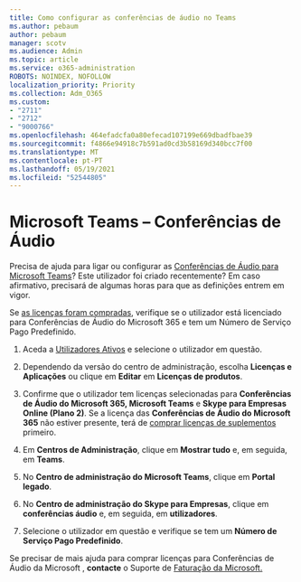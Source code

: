 ```yaml
---
title: Como configurar as conferências de áudio no Teams
ms.author: pebaum
author: pebaum
manager: scotv
ms.audience: Admin
ms.topic: article
ms.service: o365-administration
ROBOTS: NOINDEX, NOFOLLOW
localization_priority: Priority
ms.collection: Adm_O365
ms.custom:
- "2711"
- "2712"
- "9000766"
ms.openlocfilehash: 464efadcfa0a80efecad107199e669dbadfbae39
ms.sourcegitcommit: f4866e94918c7b591ad0cd3b58169d340bcc7f00
ms.translationtype: MT
ms.contentlocale: pt-PT
ms.lasthandoff: 05/19/2021
ms.locfileid: "52544805"
---
```

# <a name="microsoft-teams--audio-conferencing"></a>Microsoft Teams – Conferências de Áudio

Precisa de ajuda para ligar ou configurar as [Conferências de Áudio para Microsoft Teams](/microsoftteams/set-up-audio-conferencing-in-teams)?  Este utilizador foi criado recentemente? Em caso afirmativo, precisará de algumas horas para que as definições entrem em vigor.

Se [as licenças foram compradas](/microsoftteams/set-up-audio-conferencing-in-teams#step-2-get-and-assign-licenses), verifique se o utilizador está licenciado para Conferências de Áudio do Microsoft 365 e tem um Número de Serviço Pago Predefinido.

1. Aceda a [Utilizadores Ativos](https://admin.microsoft.com/Adminportal/Home?source=applauncher#/users) e selecione o utilizador em questão.

2. Dependendo da versão do centro de administração, escolha **Licenças e Aplicações** ou clique em **Editar** em **Licenças de produtos**.

3. Confirme que o utilizador tem licenças selecionadas para **Conferências de Áudio do Microsoft 365, Microsoft Teams** e **Skype para Empresas Online (Plano 2)**. Se a licença das **Conferências de Áudio do Microsoft 365** não estiver presente, terá de [comprar licenças de suplementos](/microsoftteams/teams-add-on-licensing/microsoft-teams-add-on-licensing?tabs=small-business) primeiro.

4. Em **Centros de Administração**, clique em **Mostrar tudo** e, em seguida, em **Teams**.

5. No **Centro de administração do Microsoft Teams**, clique em **Portal legado**.

6. No **Centro de administração do Skype para Empresas**, clique em **conferências áudio** e, em seguida, em **utilizadores**.

7. Selecione o utilizador em questão e verifique se tem um **Número de Serviço Pago Predefinido**.

Se precisar de mais ajuda para comprar licenças para Conferências de Áudio da Microsoft , **contacte** o Suporte de [Faturação da Microsoft.](https://go.microsoft.com/fwlink/p/?linkid=518322)
